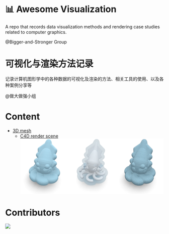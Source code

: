 # :bar_chart: Awesome Visualization

A repo that records data visualization methods and rendering case studies related to computer graphics.

@Bigger-and-Stronger Group

# 可视化与渲染方法记录

记录计算机图形学中的各种数据的可视化及渲染的方法、相关工具的使用、以及各种案例分享等

@做大做强小组

# Content

- [3D mesh](3D_mesh)
  - [C4D render scene](3D_mesh/C4D_render_scene)
    ![C4D render scene teaserfigure](3D_mesh/C4D_render_scene/.pic/teaserfigure.png)

 # Contributors

<a href="https://contributors-img.web.app/image?repo=Bigger-and-Stronger/awesome-visualization">
  <img src="https://contributors-img.web.app/image?repo=Bigger-and-Stronger/awesome-visualization"/>
</a>